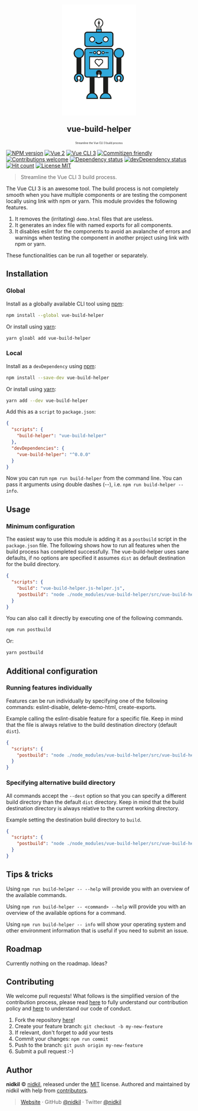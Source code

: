 <p align="center">
  <img src="https://raw.githubusercontent.com/nidkil/vue-build-helper/master/images/vue-build-helper-robot.gif" alt="vue-build-helper robot" width="200"/>
</p>
<p align="center" style="font-size: 1.5em"><b>vue-build-helper</b></p>
<p align="center" style="font-size: 0.5em">Streamline the Vue CLI 3 build process</p>

[![NPM version](https://img.shields.io/npm/v/vue-build-helper.svg)](https://www.npmjs.com/package/vue-build-helper)
[![Vue 2](https://img.shields.io/badge/vue-2.x-brightgreen.svg)](https://vuejs.org/)
[![Vue CLI 3](https://img.shields.io/badge/vue%20cli-3-brightgreen.svg)](https://cli.vuejs.org/)
[![Commitizen friendly](https://img.shields.io/badge/commitizen-friendly-brightgreen.svg)](http://commitizen.github.io/cz-cli/)
[![Contributions welcome](https://img.shields.io/badge/contributions-welcome-brightgreen.svg?style=flat)](https://github.com/nidkil/vue-build-helper#readme)
[![Dependency status](https://david-dm.org/alanshaw/david.svg)](https://david-dm.org/alanshaw/david)
[![devDependency status](https://david-dm.org/alanshaw/david/dev-status.svg)](https://david-dm.org/alanshaw/david?type=dev)
[![Hit count](http://hits.dwyl.com/nidkil/vue-test-plugin.svg)](http://hits.dwyl.com/dwyl/start-here)
[![License MIT](https://img.shields.io/badge/license-mit-yellow.svg)](https://opensource.org/licenses/MIT)

> Streamline the Vue CLI 3 build process.

The Vue CLI 3 is an awesome tool. The build process is not completely smooth when you have multiple components or are testing the component locally using link with npm or yarn. This module provides the following features.

1. It removes the (irritating) `demo.html` files that are useless.
2. It generates an index file with named exports for all components.
3. It disables eslint for the components to avoid an avalanche of errors and warnings when testing the component in another project using link with npm or yarn. 

These functionalities can be run all together or separately.

## Installation

### Global

Install as a globally available CLI tool using [npm](https://www.npmjs.com/):
```bash
npm install --global vue-build-helper
```
Or install using [yarn](https://yarnpkg.com):
```bash
yarn gloabl add vue-build-helper
```

### Local

Install as a `devDependency` using [npm](https://www.npmjs.com/):
```bash
npm install --save-dev vue-build-helper
```
Or install using [yarn](https://yarnpkg.com):
```bash
yarn add --dev vue-build-helper
```

Add this as a `script` to `package.json`:

```json
{
  "scripts": {
    "build-helper": "vue-build-helper"
  },
  "devDependencies": {
    "vue-build-helper": "^0.0.0"
  }
}
```

Now you can run `npm run build-helper` from the command line. You can pass it arguments using double dashes (--), i.e. `npm run build-helper -- info`.

## Usage

### Minimum configuration

The easiest way to use this module is adding it as a `postbuild` script in the `package.json` file. The following shows how to run all features when the build process has completed successfully. The vue-build-helper uses sane defaults, if no options are specified it assumes `dist` as default destination for the build directory.

```json
{
  "scripts": {
    "build": "vue-build-helper.js-helper.js",
    "postbuild": "node ./node_modules/vue-build-helper/src/vue-build-helper-cli.js all"
  }
}
``` 

You can also call it directly by executing one of the following commands.
```bash
npm run postbuild
```
Or:
```bash
yarn postbuild
```

## Additional configuration

### Running features individually
Features can be run individually by specifying one of the following commands: eslint-disable, delete-demo-html, create-exports.

Example calling the eslint-disable feature for a specific file. Keep in mind that the file is always relative to the build destination directory (default `dist`).

```json
{
  "scripts": {
    "postbuild": "node ./node_modules/vue-build-helper/src/vue-build-helper-cli.js eslint-disable --file TestPlugin/TestPlugin.common.js"
  }
}
``` 
### Specifying alternative build directory
All commands accept the `--dest` option so that you can specify a different build directory than the default `dist` directory. Keep in mind that the build destination directory is always relative to the current working directory.

Example setting the destination build directory to `build`.

```json
{
  "scripts": {
    "postbuild": "node ./node_modules/vue-build-helper/src/vue-build-helper-cli.js all --dist build"
  }
}
``` 
## Tips & tricks

Using `npm run build-helper -- --help` will provide you with an overview of the available commands.

Using `npm run build-helper -- <command> --help` will provide you with an overview of the available options for a command.
 
Using `npm run build-helper -- info` will show your operating system and other environment information that is useful if you need to submit an issue.

## Roadmap

Currently nothing on the roadmap. Ideas?

## Contributing

We welcome pull requests! What follows is the simplified version of the contribution process, please read [here](./CONTRIBUTING.md) to fully understand our contribution policy and [here](./CODE-OF-CONDUCT.md) to understand our code of conduct.

1. Fork the repository [here](https://github.com/nidkil/vue-build-helper)!
2. Create your feature branch: `git checkout -b my-new-feature`
3. If relevant, don't forget to add your tests
4. Commit your changes: `npm run commit`
5. Push to the branch: `git push origin my-new-feature`
6. Submit a pull request :-)

## Author

**nidkil** © [nidkil](https://github.com/nidkil), released under the [MIT](LICENSE.md) license.
Authored and maintained by nidkil with help from [contributors](https://github.com/nidkil/vue-build-helper/contributors).

> [Website](https://github.com/nidkil) · GitHub [@nidkil](https://github.com/nidkil) · Twitter [@nidkil](https://twitter.com/nidkil)
